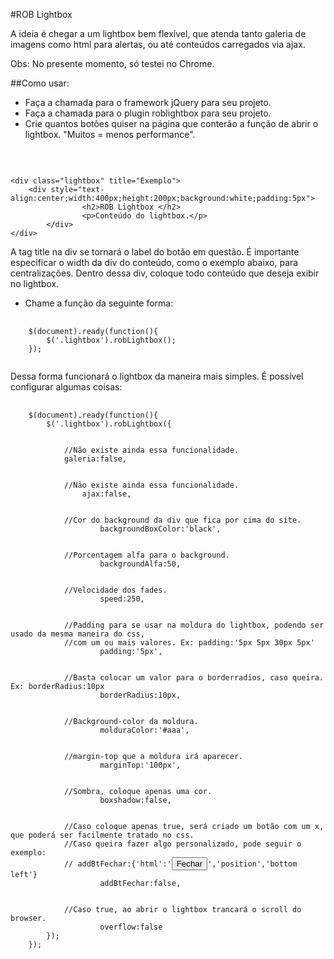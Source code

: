 #ROB Lightbox

A ideia é chegar a um lightbox bem flexível, que atenda tanto galeria de imagens como html para alertas,
ou até conteúdos carregados via ajax.

Obs: No presente momento, só testei no Chrome.

##Como usar:
* Faça a chamada para o framework jQuery para seu projeto.
* Faça a chamada para o plugin roblightbox para seu projeto.
* Crie quantos botões quiser na página que conterão a função de abrir o lightbox. "Muitos = menos performance".
<br>
<pre><code>
&lt;div class="lightbox" title="Exemplo"&gt;
  	&lt;div style="text-align:center;width:400px;height:200px;background:white;padding:5px"&gt;
				&lt;h2&gt;ROB Lightbox &lt;/h2&gt;
				&lt;p&gt;Conteúdo do lightbox.&lt;/p&gt;
		&lt;/div&gt;
&lt;/div&gt;
</code></pre>
A tag title na div se tornará o label do botão em questão.
É importante especificar o width da div do conteúdo, como o exemplo abaixo, para centralizações. Dentro dessa div,
coloque todo conteúdo que deseja exibir no lightbox.

* Chame a função da seguinte forma:
<pre>
  <code>
    $(document).ready(function(){
        $('.lightbox').robLightbox();
    });
  </code>
</pre>
Dessa forma funcionará o lightbox da maneira mais simples. É possível configurar algumas coisas:
<pre>
  <code>
    $(document).ready(function(){
        $('.lightbox').robLightbox({


            //Não existe ainda essa funcionalidade.
            galeria:false,


            //Não existe ainda essa funcionalidade.
      			ajax:false,
            
            
            //Cor do background da div que fica por cima do site.
    				backgroundBoxColor:'black',
            
            
            //Porcentagem alfa para o background.
    				backgroundAlfa:50,
            
            
            //Velocidade dos fades.
    				speed:250,
            
            
            //Padding para se usar na moldura do lightbox, podendo ser usado da mesma maneira do css, 
            //com um ou mais valores. Ex: padding:'5px 5px 30px 5px'
    				padding:'5px',
            
            
            //Basta colocar um valor para o borderradios, caso queira. Ex: borderRadius:10px
    				borderRadius:10px,
            
            
            //Background-color da moldura.
    				molduraColor:'#aaa',
            
            
            //margin-top que a moldura irá aparecer.
    				marginTop:'100px',
            
            
            //Sombra, coloque apenas uma cor.
    				boxshadow:false,
            
            
            //Caso coloque apenas true, será criado um botão com um x, que poderá ser facilmente tratado no css.
            //Caso queira fazer algo personalizado, pode seguir o exemplo:
            // addBtFechar:{'html':'<button><span>Fechar</span></button>','position','bottom left'}
    				addBtFechar:false,
            
            
            //Caso true, ao abrir o lightbox trancará o scroll do browser.
    				overflow:false
        });
    });
  </code>
</pre>


